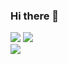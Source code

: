 ### Hi there 👋

<!--
**danielmosss/danielmosss** is a ✨ _special_ ✨ repository because its `README.md` (this file) appears on your GitHub profile.

Here are some ideas to get you started:

- 🔭 I’m currently working on ...
- 🌱 I’m currently learning ...
- 👯 I’m looking to collaborate on ...
- 🤔 I’m looking for help with ...
- 💬 Ask me about ...
- 📫 How to reach me: ...
- 😄 Pronouns: ...
- ⚡ Fun fact: ...
-->

![](https://github-readme-stats.vercel.app/api/wakatime?username=danielmosss&api_domain=wakapi.dev&bg_color=2D3748&title_color=2F855A&icon_color=2F855A&text_color=ffffff&custom_title=Wakapi%20Week%20Stats&layout=compact)
<img src="https://github-readme-stats.vercel.app/api?username=danielmosss&bg_color=161b22&title_color=c9d1d9&text_color=c9d1d9&border_color=30363d&count_private=true">
<br><img src="https://github-readme-stats.vercel.app/api/top-langs/?username=danielmosss&bg_color=161b22&title_color=c9d1d9&text_color=c9d1d9&border_color=30363d">
